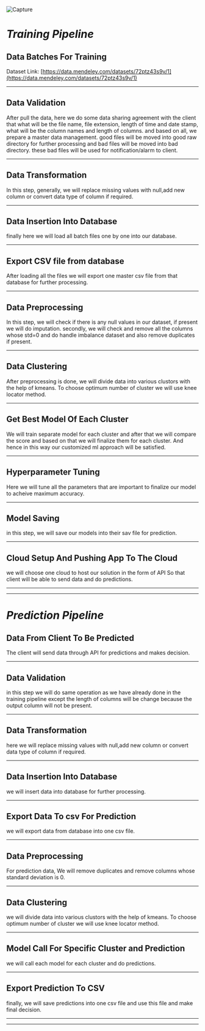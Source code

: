 
![Capture](https://user-images.githubusercontent.com/121654705/210150539-9a6f4d60-6140-4b1c-846a-396551ae1297.PNG)


# **_Training Pipeline_**


## **Data Batches For Training**

Dataset Link: [https://data.mendeley.com/datasets/72ptz43s9v/1](https://data.mendeley.com/datasets/72ptz43s9v/1)

---

## **Data Validation**

After pull the data, here we do some data sharing agreement with the client that what will be the file name, file extension, length of time and date stamp, what will be the column names and length of columns. and based on all, we prepare a master data management. good files will be moved into good raw directory for further processing and bad files will be moved into bad directory. these bad files will be used for notification/alarm to client.

---

## **Data Transformation**

In this step, generally, we will replace missing values with null,add new column or convert data type of column if required.

---

## **Data Insertion Into Database**

finally here we will load all batch files one by one into our database.

---

## **Export CSV file from database**

After loading all the files we will export one master csv file from that database for further processing.

---

## **Data Preprocessing**

In this step, we will check if there is any null values in our dataset, if present we will do imputation. secondly, we will check and remove all the columns whose std=0 and do handle imbalance dataset and also remove duplicates if present.

---

## **Data Clustering**

After preprocessing is done, we will divide data into various clustors with the help of kmeans. To choose optimum number of cluster we will use knee locator method. 

---

## **Get Best Model Of Each Cluster**

We will train separate model for each cluster and after that we will compare the score and based on that we will finalize them for each cluster. And hence in this way our customized ml approach will be satisfied.

---

## **Hyperparameter Tuning**

Here we will tune all the parameters that are important to finalize our model to acheive maximum accuracy.

---

## **Model Saving**

in this step, we will save our models into their sav file for prediction.

---

## **Cloud Setup And Pushing App To The Cloud**

we will choose one cloud to host our solution in the form of API So that client will be able to send data and do predictions.

---
---

# **_Prediction Pipeline_**

## **Data From Client To Be Predicted**

The client will send data through API for predictions and makes decision.

---

## **Data Validation**

in this step we will do same operation as we have already done in the training pipeline except the length of columns will be change because the output column will not be present.

---

## **Data Transformation**

here we will replace missing values with null,add new column or convert data type of column if required.

---

## **Data Insertion Into Database**

we will insert data into database for further processing.

---

## **Export Data To csv For Prediction**

we will export data from database into one csv file.

---

## **Data Preprocessing**

For prediction data, We will remove duplicates and remove columns whose standard deviation is 0.

---

## **Data Clustering**

we will divide data into various clustors with the help of kmeans. To choose optimum number of cluster we will use knee locator method. 

---

## **Model Call For Specific Cluster and Prediction**

we will call each model for each cluster and do predictions.

---

## **Export Prediction To CSV**

finally, we will save predictions into one csv file and use this file and make final decision.

---
---

